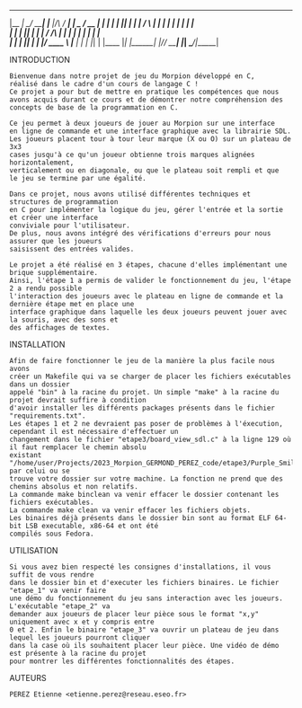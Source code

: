   _______ _____ _____   _______       _____   _______ ____  ______ 
 |__   __|_   _/ ____| |__   __|/\   / ____| |__   _ / __ \|  ____|
    | |    | || |         | |  /  \ | |         | | | |  | | |__   
    | |    | || |         | | / /\ \| |         | | | |  | |  __|  
    | |   _| || |____     | |/ ____ \ |____     | | | |__| | |____ 
    |_|  |_____\_____|    |_/_/    \_\_____|    |_|  \____/|______|
                                                                   
                                                                   
INTRODUCTION

	Bienvenue dans notre projet de jeu du Morpion développé en C, 
	réalisé dans le cadre d'un cours de langage C ! 
	Ce projet a pour but de mettre en pratique les compétences que nous  
	avons acquis durant ce cours et de démontrer notre compréhension des 
	concepts de base de la programmation en C.
	
	Ce jeu permet à deux joueurs de jouer au Morpion sur une interface 
	en ligne de commande et une interface graphique avec la librairie SDL. 
	Les joueurs placent tour à tour leur marque (X ou O) sur un plateau de 3x3 
	cases jusqu'à ce qu'un joueur obtienne trois marques alignées horizontalement, 
	verticalement ou en diagonale, ou que le plateau soit rempli et que 
	le jeu se termine par une égalité.

	Dans ce projet, nous avons utilisé différentes techniques et structures de programmation 
	en C pour implémenter la logique du jeu, gérer l'entrée et la sortie et créer une interface 
	conviviale pour l'utilisateur.
	De plus, nous avons intégré des vérifications d'erreurs pour nous assurer que les joueurs 
	saisissent des entrées valides.
	
	Le projet a été réalisé en 3 étapes, chacune d'elles implémentant une brique supplémentaire.
	Ainsi, l'étape 1 a permis de valider le fonctionnement du jeu, l'étape 2 a rendu possible 
	l'interaction des joueurs avec le plateau en ligne de commande et la dernière étape met en place une
	interface graphique dans laquelle les deux joueurs peuvent jouer avec la souris, avec des sons et 
	des affichages de textes.
	
INSTALLATION

	Afin de faire fonctionner le jeu de la manière la plus facile nous avons 
	créer un Makefile qui va se charger de placer les fichiers exécutables dans un dossier
	appelé "bin" à la racine du projet. Un simple "make" à la racine du projet devrait suffire à condition 
	d'avoir installer les différents packages présents dans le fichier "requirements.txt".
	Les étapes 1 et 2 ne devraient pas poser de problèmes à l'éxecution, cependant il est nécessaire d'effectuer un
	changement dans le fichier "etape3/board_view_sdl.c" à la ligne 129 où il faut remplacer le chemin absolu
	existant "/home/user/Projects/2023_Morpion_GERMOND_PEREZ_code/etape3/Purple_Smile.ttf" par celui ou se
	trouve votre dossier sur votre machine. La fonction ne prend que des chemins absolus et non relatifs.
	La commande make binclean va venir effacer le dossier contenant les fichiers exécutables.
	La commande make clean va venir effacer les fichiers objets. 
	Les binaires déjà présents dans le dossier bin sont au format ELF 64-bit LSB executable, x86-64 et ont été
	compilés sous Fedora.
	
UTILISATION

	Si vous avez bien respecté les consignes d'installations, il vous suffit de vous rendre
	dans le dossier bin et d'executer les fichiers binaires. Le fichier "etape_1" va venir faire
	une démo du fonctionnement du jeu sans interaction avec les joueurs. L'exécutable "etape_2" va
	demander aux joueurs de placer leur pièce sous le format "x,y" uniquement avec x et y compris entre
	0 et 2. Enfin le binaire "etape_3" va ouvrir un plateau de jeu dans lequel les joueurs pourront cliquer
	dans la case où ils souhaitent placer leur pièce. Une vidéo de démo est présente à la racine du projet
	pour montrer les différentes fonctionnalités des étapes.

AUTEURS

	PEREZ Etienne <etienne.perez@reseau.eseo.fr>
